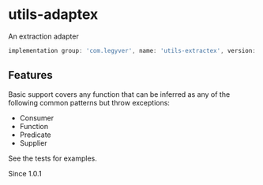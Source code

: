 # utils-adaptex
An extraction adapter

```groovy
implementation group: 'com.legyver', name: 'utils-extractex', version: '3.0.0'
```

## Features
Basic support covers any function that can be inferred as any of the following common patterns but throw exceptions:

- Consumer
- Function
- Predicate
- Supplier

See the tests for examples.

Since 1.0.1